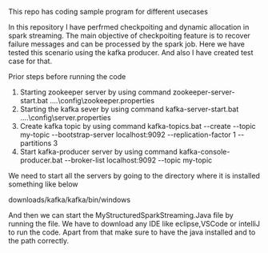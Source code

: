 This repo has coding sample program for different usecases

In this repository I have perfrmed checkpoiting and dynamic allocation in spark streaming. The main objective of checkpoiting feature is to recover failure messages and can be processed by the spark job. Here we have tested this scenario using the kafka producer. And also I have created test case for that.

Prior steps before running the code

1. Starting zookeeper server by using command zookeeper-server-start.bat ..\..\config\zookeeper.properties
2. Starting the kafka sever by using command  kafka-server-start.bat ..\..\config\server.properties
3. Create kafka topic by using command kafka-topics.bat --create --topic my-topic --bootstrap-server localhost:9092 --replication-factor 1 --partitions 3
4. Start kafka-producer server by using command kafka-console-producer.bat --broker-list localhost:9092 --topic my-topic

We need to start all the servers by going to the directory where it is installed something like below

downloads/kafka/kafka/bin/windows

And then we can start the MyStructuredSparkStreaming.Java file by running the file. We have to download any IDE like eclipse,VSCode or intelliJ to run the code. Apart from that make sure to have the java installed and to the path correctly.

